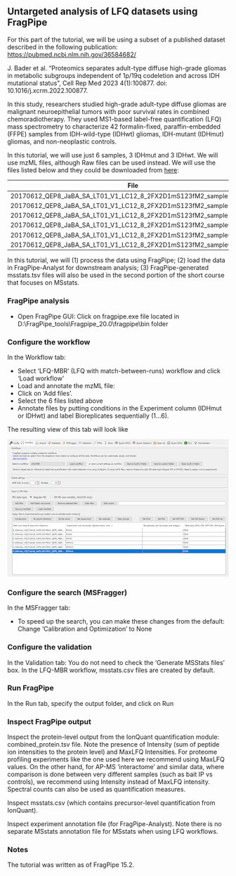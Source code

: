 ##  Untargeted analysis of LFQ datasets using FragPipe

For this part of the tutorial, we will be using a subset of a published dataset described in the following publication:
https://pubmed.ncbi.nlm.nih.gov/36584682/

J. Bader et al. “Proteomics separates adult-type diffuse high-grade gliomas in metabolic subgroups independent of 1p/19q codeletion and across IDH mutational status”, Cell Rep Med 2023 4(1):100877. doi: 10.1016/j.xcrm.2022.100877. 

In this study, researchers studied high-grade adult-type diffuse gliomas are malignant neuroepithelial tumors with poor survival rates in combined chemoradiotherapy. They used MS1-based label-free quantification (LFQ) mass spectrometry to characterize 42 formalin-fixed, paraffin-embedded (FFPE) samples from IDH-wild-type (IDHwt) gliomas, IDH-mutant (IDHmut) gliomas, and non-neoplastic controls. 

In this tutorial, we will use just 6 samples, 3 IDHmut and 3 IDHwt. We will use mzML files, although Raw files can be used instead. We will use the files listed below and they could be downloaded from [here](https://www.dropbox.com/sh/gf0owme9htg8n93/AADXdWAxEmwtjeORNnfqciXQa?dl=1):

| File     | Condition |
| -------- | ------- |
| 20170612_QEP8_JaBA_SA_LT01_V1_LC12_8_2FX2D1mS123fM2_sample11.mzML	| IDHmut |
| 20170612_QEP8_JaBA_SA_LT01_V1_LC12_8_2FX2D1mS123fM2_sample12.mzML	| IDHmut |
| 20170612_QEP8_JaBA_SA_LT01_V1_LC12_8_2FX2D1mS123fM2_sample13.mzML	| IDHmut |
| 20170612_QEP8_JaBA_SA_LT01_V1_LC12_8_2FX2D1mS123fM2_sample03.mzML	| IDHwt  |
| 20170612_QEP8_JaBA_SA_LT01_V1_LC12_8_2FX2D1mS123fM2_sample06.mzML	| IDHwt  |
| 20170612_QEP8_JaBA_SA_LT01_V1_LC12_8_2FX2D1mS123fM2_sample09.mzML	| IDHwt  |

In this tutorial, we will (1) process the data using FragPipe; (2) load the data in FragPipe-Analyst for downstream analysis; (3) FragPipe-generated msstats.tsv files will also be used in the second portion of the short course that focuses on MSstats.

### FragPipe analysis

- Open FragPipe GUI: Click on fragpipe.exe file located in D:\FragPipe_tools\Fragpipe_20.0\fragpipe\bin folder

### Configure the workflow

In the Workflow tab:
  - Select ‘LFQ-MBR’ (LFQ with match-between-runs) workflow and click ‘Load workflow’ 
  - Load and annotate the mzML file: 
  - Click on ‘Add files’. 
  - Select the 6 files listed above
  - Annotate files by putting conditions in the Experiment column (IDHmut or IDHwt) and label Bioreplicates sequentially (1...6). 

The resulting view of this tab will look like

![data annotation](./data_annotation.png)

### Configure the search (MSFragger)

In the MSFragger tab:

- To speed up the search, you can make these changes from the default:
Change ‘Calibration and Optimization’ to None

### Configure the validation

In the Validation tab:
You do not need to check the ‘Generate MSStats files’ box. In the LFQ-MBR workflow, msstats.csv files are created by default.

### Run FragPipe

In the Run tab, specify the output folder, and click on Run 

### Inspect FragPipe output

Inspect the protein-level output from the IonQuant quantification module: combined_protein.tsv file. Note the presence of Intensity (sum of peptide ion intensities to the protein level) and MaxLFQ Intensities. For proteome profiling experiments like the one used here we recommend using MaxLFQ values. On the other hand, for AP-MS ‘interactome’ and similar data, where comparison is done between very different samples (such as bait IP vs controls), we recommend using Intensity instead of MaxLFQ intensity. Spectral counts can also be used as quantification measures. 

Inspect msstats.csv (which contains precursor-level quantification from IonQuant).

Inspect experiment annotation file (for FragPipe-Analyst). Note there is no separate MSstats annotation file for MSstats when using LFQ workflows. 


### Notes

The tutorial was written as of FragPipe 15.2.